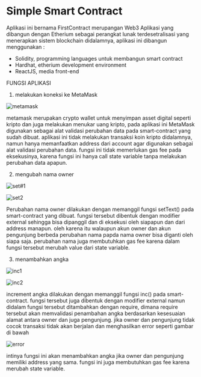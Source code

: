 # Simple Smart Contract

Aplikasi ini bernama FirstContract merupangan Web3 Aplikasi yang dibangun dengan Etherium sebagai perangkat lunak terdesetralisasi yang menerapkan sistem blockchain didalamnya, aplikasi ini dibangun menggunakan :
- Solidity, programming languages untuk membangun smart contract
- Hardhat, etherium development environment
- ReactJS, media front-end

FUNGSI APLIKASI
1. melakukan koneksi ke MetaMask

![metamask](https://user-images.githubusercontent.com/91566708/189485150-aa8f48aa-590a-409b-9d98-01009bb77277.png)

metamask merupakan crypto wallet untuk menyimpan asset digital seperti kripto dan juga melakukan menukar uang kripto, pada aplikasi ini MetaMask digunakan sebagai alat validasi perubahan data pada smart-contract yang sudah dibuat. aplikasi ini tidak melakukan transaksi koin kripto didalamnya, namun hanya memanfaatkan address dari account agar digunakan sebagai alat validasi perubahan data.
fungsi ini tidak memerlukan gas fee pada eksekusinya, karena fungsi ini hanya call state variable tanpa melakukan perubahan data apapun.

2. mengubah nama owner

![set#1](https://user-images.githubusercontent.com/91566708/189485435-3fe491d2-9383-48c6-b8bc-a034a7bd0053.png)

![set2](https://user-images.githubusercontent.com/91566708/189485483-144e836b-204d-4500-a776-b7572dea91c8.png)

Perubahan nama owner dilakukan dengan memanggil fungsi setText() pada smart-contract yang dibuat. fungsi tersebut dibentuk dengan modifier external sehingga bisa dipanggil dan di eksekusi oleh siapapun dan dari address manapun. oleh karena itu walaupun akun owner dan akun pengunjung berbeda perubahan nama papda nama owner bisa diganti oleh siapa saja. perubahan nama juga membutuhkan gas fee karena dalam fungsi tersebut merubah value dari state variable.

3. menambahkan angka

![inc1](https://user-images.githubusercontent.com/91566708/189485687-47510f20-148c-4be4-912b-32b0873c9311.png)

![inc2](https://user-images.githubusercontent.com/91566708/189485714-e8b542d4-bfea-44e2-bfac-092761ab5ce0.png)

increment angka dilakukan dengan memanggil fungsi inc() pada smart-contract. fungsi tersebut juga dibentuk dengan modifier external namun didalam fungsi tersebut ditambahkan dengan require, dimana require tersebut akan memvalidasi penambahan angka berdasarkan kesesuaian alamat antara owner dan juga pengunjung. jika owner dan pengunjung tidak cocok transaksi tidak akan berjalan dan menghasilkan error seperti gambar di bawah

![error](https://user-images.githubusercontent.com/91566708/189485902-41751511-c08c-4274-b0b0-01f702d58adc.png)

intinya fungsi ini akan menambahkan angka jika owner dan pengunjung memiliki address yang sama.  fungsi ini juga membutuhkan gas fee karena merubah state variable.

